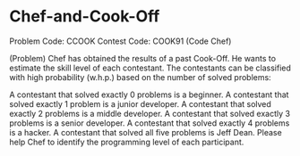 # Chef-and-Cook-Off
Problem Code: CCOOK Contest Code: COOK91 (Code Chef)

(Problem)
Chef has obtained the results of a past Cook-Off. He wants to estimate the skill level of each contestant. The contestants can be classified with high probability (w.h.p.) based on the number of solved problems:

A contestant that solved exactly 0 problems is a beginner.
A contestant that solved exactly 1 problem is a junior developer.
A contestant that solved exactly 2 problems is a middle developer.
A contestant that solved exactly 3 problems is a senior developer.
A contestant that solved exactly 4 problems is a hacker.
A contestant that solved all five problems is Jeff Dean.
Please help Chef to identify the programming level of each participant.
